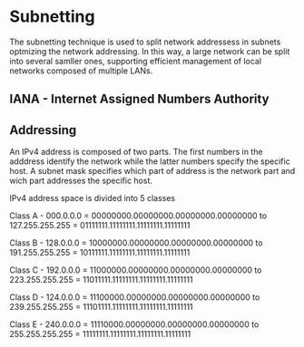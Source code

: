 # Subnetting

The subnetting technique is used to split network addressess in subnets optmizing the network addressing. In this way, a large network can be split into several samller ones, supporting efficient management of local networks composed of multiple LANs.

## IANA - Internet Assigned Numbers Authority

## Addressing

An IPv4 address is composed of two parts. The first numbers in the adddress identify the network while the latter numbers specify the specific host. A subnet mask specifies which part of address is the network part and wich part addresses the specific host. 

IPv4 address space is divided into 5 classes

Class A - 000.0.0.0   = 00000000.00000000.00000000.00000000 to 127.255.255.255 = 01111111.11111111.11111111.11111111

Class B - 128.0.0.0 = 10000000.00000000.00000000.00000000 to 191.255.255.255 = 10111111.11111111.11111111.11111111

Class C - 192.0.0.0 = 11000000.00000000.00000000.00000000 to 223.255.255.255 = 11011111.11111111.11111111.11111111

Class D - 124.0.0.0 = 11100000.00000000.00000000.00000000 to 239.255.255.255 = 11101111.11111111.11111111.11111111

Class E - 240.0.0.0 = 11110000.00000000.00000000.00000000 to 255.255.255.255 = 11111111.11111111.11111111.11111111
